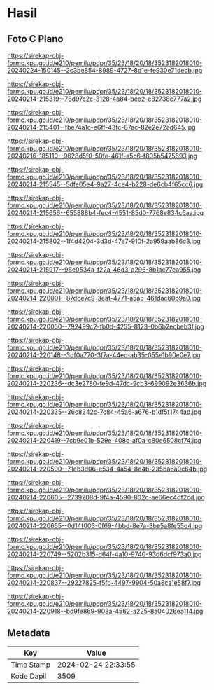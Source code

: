 # Hasil

## Foto C Plano

https://sirekap-obj-formc.kpu.go.id/e210/pemilu/pdpr/35/23/18/20/18/3523182018010-20240224-150145--2c3be854-8989-4727-8d1e-fe930e71decb.jpg

https://sirekap-obj-formc.kpu.go.id/e210/pemilu/pdpr/35/23/18/20/18/3523182018010-20240214-215319--78d97c2c-3128-4a84-bee2-e82738c777a2.jpg

https://sirekap-obj-formc.kpu.go.id/e210/pemilu/pdpr/35/23/18/20/18/3523182018010-20240214-215401--fbe74a1c-e6ff-43fc-87ac-82e2e72ad645.jpg

https://sirekap-obj-formc.kpu.go.id/e210/pemilu/pdpr/35/23/18/20/18/3523182018010-20240216-185110--9628d5f0-50fe-461f-a5c6-f805b5475893.jpg

https://sirekap-obj-formc.kpu.go.id/e210/pemilu/pdpr/35/23/18/20/18/3523182018010-20240214-215545--5dfe05e4-9a27-4ce4-b228-de6cb4f65cc6.jpg

https://sirekap-obj-formc.kpu.go.id/e210/pemilu/pdpr/35/23/18/20/18/3523182018010-20240214-215656--655888b4-fec4-4551-85d0-7768e834c6aa.jpg

https://sirekap-obj-formc.kpu.go.id/e210/pemilu/pdpr/35/23/18/20/18/3523182018010-20240214-215802--1f4d4204-3d3d-47e7-910f-2a959aab86c3.jpg

https://sirekap-obj-formc.kpu.go.id/e210/pemilu/pdpr/35/23/18/20/18/3523182018010-20240214-215917--96e0534a-f22a-46d3-a296-8b1ac77ca955.jpg

https://sirekap-obj-formc.kpu.go.id/e210/pemilu/pdpr/35/23/18/20/18/3523182018010-20240214-220001--87dbe7c9-3eaf-4771-a5a5-461dac60b9a0.jpg

https://sirekap-obj-formc.kpu.go.id/e210/pemilu/pdpr/35/23/18/20/18/3523182018010-20240214-220050--792499c2-fb0d-4255-8123-0b6b2ecbeb3f.jpg

https://sirekap-obj-formc.kpu.go.id/e210/pemilu/pdpr/35/23/18/20/18/3523182018010-20240214-220148--3df0a770-3f7a-44ec-ab35-055e1b90e0e7.jpg

https://sirekap-obj-formc.kpu.go.id/e210/pemilu/pdpr/35/23/18/20/18/3523182018010-20240214-220236--dc3e2780-fe9d-47dc-9cb3-699092e3636b.jpg

https://sirekap-obj-formc.kpu.go.id/e210/pemilu/pdpr/35/23/18/20/18/3523182018010-20240214-220335--36c8342c-7c84-45a6-a676-b1df5f1744ad.jpg

https://sirekap-obj-formc.kpu.go.id/e210/pemilu/pdpr/35/23/18/20/18/3523182018010-20240214-220419--7cb9e01b-529e-408c-af0a-c80e6508cf74.jpg

https://sirekap-obj-formc.kpu.go.id/e210/pemilu/pdpr/35/23/18/20/18/3523182018010-20240214-220500--71eb3d06-e534-4a54-8e4b-235ba6a0c64b.jpg

https://sirekap-obj-formc.kpu.go.id/e210/pemilu/pdpr/35/23/18/20/18/3523182018010-20240214-220605--2739208d-9f4a-4590-802c-ae66ec4df2cd.jpg

https://sirekap-obj-formc.kpu.go.id/e210/pemilu/pdpr/35/23/18/20/18/3523182018010-20240214-220655--0d14f003-0f69-4bbd-8e7a-3be5a8fe55d4.jpg

https://sirekap-obj-formc.kpu.go.id/e210/pemilu/pdpr/35/23/18/20/18/3523182018010-20240214-220749--5202b315-d64f-4a10-9740-93d6dcf973a0.jpg

https://sirekap-obj-formc.kpu.go.id/e210/pemilu/pdpr/35/23/18/20/18/3523182018010-20240214-220837--29227825-f5fd-4497-9904-50a8ca1e58f7.jpg

https://sirekap-obj-formc.kpu.go.id/e210/pemilu/pdpr/35/23/18/20/18/3523182018010-20240214-220918--bd9fe869-903a-4562-a225-8a04026ea114.jpg


## Metadata

| Key        | Value               |
| ---------- | ------------------- |
| Time Stamp | 2024-02-24 22:33:55 |
| Kode Dapil | 3509                |



